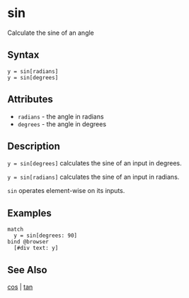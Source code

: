 # sin

Calculate the sine of an angle

## Syntax

```eve
y = sin[radians]
y = sin[degrees]
```

## Attributes

- `radians` - the angle in radians
- `degrees` - the angle in degrees

## Description

`y = sin[degrees]` calculates the sine of an input in degrees. 

`y = sin[radians]` calculates the sine of an input in radians.

`sin` operates element-wise on its inputs.

## Examples

```eve
match
  y = sin[degrees: 90]
bind @browser
  [#div text: y]
```

## See Also

[cos](../cos) | [tan](../tan) 